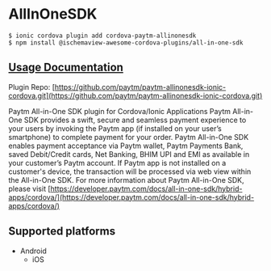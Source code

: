 # AllInOneSDK

```text
$ ionic cordova plugin add cordova-paytm-allinonesdk
$ npm install @ischemaview-awesome-cordova-plugins/all-in-one-sdk
```

## [Usage Documentation](https://danielsogl.gitbook.io/awesome-cordova-plugins/plugins/all-in-one-sdk/)

Plugin Repo: [https://github.com/paytm/paytm-allinonesdk-ionic-cordova.git](https://github.com/paytm/paytm-allinonesdk-ionic-cordova.git)

Paytm All-in-One SDK plugin for Cordova/Ionic Applications Paytm All-in-One SDK provides a swift, secure and seamless payment experience to your users by invoking the Paytm app \(if installed on your user’s smartphone\) to complete payment for your order. Paytm All-in-One SDK enables payment acceptance via Paytm wallet, Paytm Payments Bank, saved Debit/Credit cards, Net Banking, BHIM UPI and EMI as available in your customer’s Paytm account. If Paytm app is not installed on a customer's device, the transaction will be processed via web view within the All-in-One SDK. For more information about Paytm All-in-One SDK, please visit [https://developer.paytm.com/docs/all-in-one-sdk/hybrid-apps/cordova/](https://developer.paytm.com/docs/all-in-one-sdk/hybrid-apps/cordova/)

## Supported platforms

* Android
  * iOS

